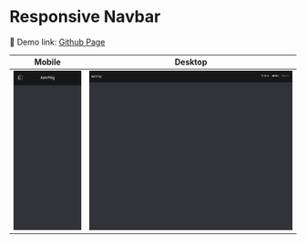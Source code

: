 # Responsive Navbar

🔗 Demo link: [Github Page](https://kris-lu-dev.github.io/ASMR-Web-Design-to-HTML-Exercises/04-RWD-Navbar/)

| Mobile                                          | Desktop                                  |
| ----------------------------------------------- | ---------------------------------------- |
| <img src="Screenshot-mobile.gif" height="280"/> | <img src="Screenshot.gif" height="280"/> |
